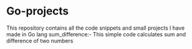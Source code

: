 # Go-projects
This repository contains all the code snippets and small projects I have made in Go lang
sum_difference:- This simple code calculates sum and difference of two numbers
